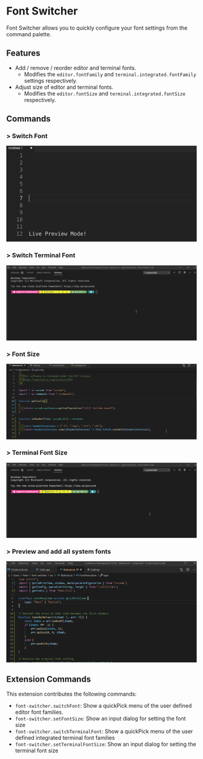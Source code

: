# Font Switcher

 Font Switcher allows you to quickly configure your font settings from the command palette.

## Features

- Add / remove / reorder editor and terminal fonts.
    - Modifies the `editor.fontFamily` and `terminal.integrated.fontFamily` settings respectively.
- Adjust size of editor and terminal fonts.
    - Modifies the `editor.fontSize` and `terminal.integrated.fontSize` respectively.

## Commands

### > Switch Font

![live preview menu in action for editor font](screenshots/ChangeEditorFont.gif)

### > Switch Terminal Font

![live preview menu in action for terminal font](screenshots/ChangeTerminalFont.gif)

### > Font Size

![changing editor font size](screenshots/ChangeEditorFontSize.gif)

### > Terminal Font Size

![changing terminal font size](screenshots/ChangeTerminalFontSize.gif)


### > Preview and add all system fonts

![preview system fonts](screenshots/systemFonts.gif)

## Extension Commands

This extension contributes the following commands:

- `font-switcher.switchFont`: Show a quickPick menu of the user defined editor font families.
- `font-switcher.setFontSize`: Show an input dialog for setting the font size
- `font-switcher.switchTerminalFont`: Show a quickPick menu of the user defined integrated terminal font families
- `font-switcher.setTerminalFontSize`: Show an input dialog for setting the terminal font size